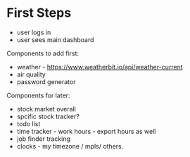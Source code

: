 # First Steps

- user logs in
- user sees main dashboard

Components to add first:

- weather - https://www.weatherbit.io/api/weather-current
- air quality
- password generator

Components for later:

- stock market overall
- spcific stock tracker?
- todo list
- time tracker - work hours - export hours as well
- job finder tracking
- clocks - my timezone / mpls/ others.
